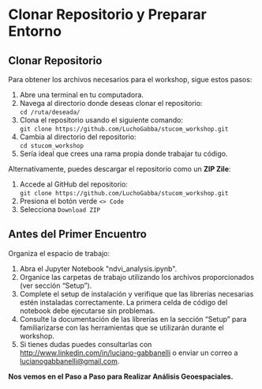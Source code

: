 # Clonar Repositorio y Preparar Entorno

## Clonar Repositorio

Para obtener los archivos necesarios para el workshop, sigue estos pasos:

1.  Abre una terminal en tu computadora.
2.	Navega al directorio donde deseas clonar el repositorio:\
    `cd /ruta/deseada/`
3.	Clona el repositorio usando el siguiente comando:\
    `git clone https://github.com/LuchoGabba/stucom_workshop.git`
4.	Cambia al directorio del repositorio:\
    `cd stucom_workshop`
5. Sería ideal que crees una rama propia donde trabajar tu código.

Alternativamente, puedes descargar el repositorio como un **ZIP Zile**:

1.  Accede al GitHub del repositorio:\
    `git clone https://github.com/LuchoGabba/stucom_workshop.git`
2.	Presiona el botón verde `<> Code`
3.  Selecciona `Download ZIP`


## Antes del Primer Encuentro

Organiza el espacio de trabajo:

1.  Abra el Jupyter Notebook "ndvi_analysis.ipynb".
2.  Organice las carpetas de trabajo utilizando los archivos proporcionados (ver sección “Setup”).
3.  Complete el setup de instalación y verifique que las librerías necesarias estén instaladas correctamente. La primera celda de código del notebook debe ejecutarse sin problemas.
4.  Consulte la documentación de las librerías en la sección “Setup” para familiarizarse con las herramientas que se utilizarán durante el workshop.
5. Si tienes dudas puedes consultarlas con http://www.linkedin.com/in/luciano-gabbanelli o enviar un correo a lucianogabbanelli@gmail.com. 

**Nos vemos en el Paso a Paso para Realizar Análisis Geoespaciales.**